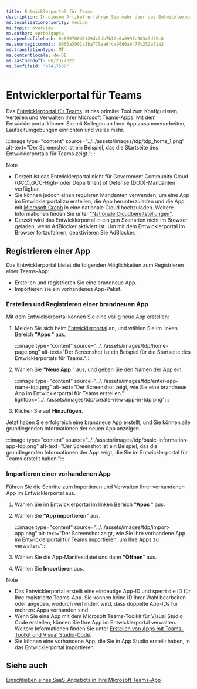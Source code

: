 ```yaml
---
title: Entwicklerportal für Teams
description: In diesem Artikel erfahren Sie mehr über das Entwicklerportal und wie Sie eine völlig neue App erstellen und eine vorhandene App im Teams-Entwicklerportal importieren.
ms.localizationpriority: medium
ms.topic: overview
ms.author: surbhigupta
ms.openlocfilehash: 0e099700d6129dc2db7b12e0a699fc903c9d32c8
ms.sourcegitcommit: b060a3901a3ba770ea6fca96d0ab477c252af1a2
ms.translationtype: MT
ms.contentlocale: de-DE
ms.lasthandoff: 08/23/2022
ms.locfileid: "67417500"
---
```

# <a name="developer-portal-for-teams"></a>Entwicklerportal für Teams

Das <a href="https://dev.teams.microsoft.com" target="_blank">Entwicklerportal für Teams</a> ist das primäre Tool zum Konfigurieren, Verteilen und Verwalten Ihrer Microsoft Teams-Apps. Mit dem Entwicklerportal können Sie mit Kollegen an Ihrer App zusammenarbeiten, Laufzeitumgebungen einrichten und vieles mehr.

:::image type="content" source="../../assets/images/tdp/tdp_home_1.png" alt-text="Der Screenshot ist ein Beispiel, das die Startseite des Entwicklerportals für Teams zeigt.":::

> [!NOTE]
>
> * Derzeit ist das Entwicklerportal nicht für Government Community Cloud (GCC),GCC-High- oder Department of Defense (DOD)-Mandanten verfügbar.
> * Sie können jedoch einen regulären Mandanten verwenden, um eine App im Entwicklerportal zu erstellen, die App herunterzuladen und die App mit [Microsoft Graph](/graph/api/teamsapp-publish?view=graph-rest-1.0&tabs=http&preserve-view=true) in eine nationale Cloud hochzuladen. Weitere Informationen finden Sie unter ["Nationale Cloudbereitstellungen"](/graph/deployments).
> * Derzeit wird das Entwicklerportal in einigen Szenarien nicht im Browser geladen, wenn AdBlocker aktiviert ist. Um mit dem Entwicklerportal im Browser fortzufahren, deaktivieren Sie AdBlocker.

## <a name="register-an-app"></a>Registrieren einer App

Das Entwicklerportal bietet die folgenden Möglichkeiten zum Registrieren einer Teams-App:

* Erstellen und registrieren Sie eine brandneue App.
* Importieren sie ein vorhandenes App-Paket.

### <a name="create-and-register-a-brand-new-app"></a>Erstellen und Registrieren einer brandneuen App

Mit dem Entwicklerportal können Sie eine völlig neue App erstellen:

1. Melden Sie sich beim [Entwicklerportal](https://dev.teams.microsoft.com) an, und wählen Sie im linken Bereich **"Apps** " aus.

   :::image type="content" source="../../assets/images/tdp/home-page.png" alt-text="Der Screenshot ist ein Beispiel für die Startseite des Entwicklerportals für Teams.":::

1. Wählen Sie **"Neue App** " aus, und geben Sie den Namen der App ein.

   :::image type="content" source="../../assets/images/tdp/enter-app-name-tdp.png" alt-text="Der Screenshot zeigt, wie Sie eine brandneue App im Entwicklerportal für Teams erstellen." lightbox="../../assets/images/tdp/create-new-app-in-tdp.png":::

1. Klicken Sie auf **Hinzufügen**.

Jetzt haben Sie erfolgreich eine brandneue App erstellt, und Sie können alle grundlegenden Informationen der neuen App anzeigen.

:::image type="content" source="../../assets/images/tdp/basic-information-app-tdp.png" alt-text="Der Screenshot ist ein Beispiel, das die grundlegenden Informationen der App zeigt, die Sie im Entwicklerportal für Teams erstellt haben.":::

### <a name="import-an-existing-app"></a>Importieren einer vorhandenen App

Führen Sie die Schritte zum Importieren und Verwalten Ihrer vorhandenen App im Entwicklerportal aus.

1. Wählen Sie im Entwicklerportal im linken Bereich **"Apps** " aus.
1. Wählen Sie **"App importieren**" aus.

   :::image type="content" source="../../assets/images/tdp/import-app.png" alt-text="Der Screenshot zeigt, wie Sie Ihre vorhandene App im Entwicklerportal für Teams importieren, um Ihre Apps zu verwalten.":::

1. Wählen Sie die App-Manifestdatei und dann **"Öffnen**" aus.
1. Wählen Sie **Importieren** aus.

> [!NOTE]
>
> * Das Entwicklerportal erstellt eine eindeutige App-ID und sperrt die ID für Ihre registrierte Teams-App. Sie können keine ID Ihrer Wahl bearbeiten oder angeben, wodurch verhindert wird, dass doppelte App-IDs für mehrere Apps vorhanden sind.
> * Wenn Sie eine App mit dem Microsoft Teams-Toolkit für Visual Studio Code erstellen, können Sie Ihre App im Entwicklerportal verwalten. Weitere Informationen finden Sie unter [Erstellen von Apps mit Teams-Toolkit und Visual Studio-Code](~/toolkit/visual-studio-code-overview.md).
> * Sie können eine vorhandene App, die Sie in App Studio erstellt haben, in das Entwicklerportal importieren.

## <a name="see-also"></a>Siehe auch

[Einschließen eines SaaS-Angebots in Ihre Microsoft Teams-App](~/concepts/deploy-and-publish/appsource/prepare/include-saas-offer.md)
